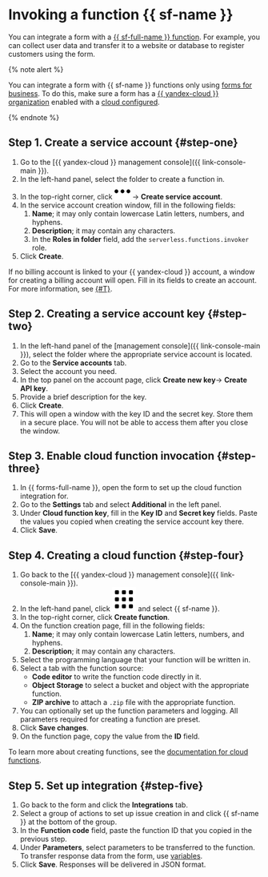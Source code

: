 # Invoking a function {{ sf-name }}

You can integrate a form with a [{{ sf-full-name }} function](../functions/index.yaml). For example, you can collect user data and transfer it to a website or database to register customers using the form.

{% note alert %}

You can integrate a form with {{ sf-name }} functions only using [forms for business](forms-for-org.md). To do this, make sure a form has a [{{ yandex-cloud }} organization](../organization/operations/enable-org.md) enabled with a [cloud configured](../resource-manager/operations/cloud/create.md).

{% endnote %}

## Step 1. Create a service account {#step-one}

1. Go to the [{{ yandex-cloud }} management console]({{ link-console-main }}).
1. In the left-hand panel, select the folder to create a function in.
1. In the top-right corner, click ![](../_assets/forms/svg/settings.svg) → **Create service account**.
1. In the service account creation window, fill in the following fields:
   1. **Name**; it may only contain lowercase Latin letters, numbers, and hyphens.
   1. **Description**; it may contain any characters.
   1. In the **Roles in folder** field, add the `serverless.functions.invoker` role.
1. Click **Create**.

If no billing account is linked to your {{ yandex-cloud }} account, a window for creating a billing account will open. Fill in its fields to create an account. For more information, see [{#T}](../getting-started/individuals/registration.md#new-account).

## Step 2. Creating a service account key {#step-two}

1. In the left-hand panel of the [management console]({{ link-console-main }}), select the folder where the appropriate service account is located.
1. Go to the **Service accounts** tab.
1. Select the account you need.
1. In the top panel on the account page, click **Create new key**→ **Create API key**.
1. Provide a brief description for the key.
1. Click **Create**.
1. This will open a window with the key ID and the secret key. Store them in a secure place. You will not be able to access them after you close the window.

## Step 3. Enable cloud function invocation {#step-three}

1. In {{ forms-full-name }}, open the form to set up the cloud function integration for.
1. Go to the **Settings** tab and select **Additional** in the left panel.
1. Under **Cloud function key**, fill in the **Key ID** and **Secret key** fields. Paste the values you copied when creating the service account key there.
1. Click **Save**.

## Step 4. Creating a cloud function {#step-four}

1. Go back to the [{{ yandex-cloud }} management console]({{ link-console-main }}).
1. In the left-hand panel, click ![](../_assets/organization/icon-services-menu.svg) and select {{ sf-name }}.
1. In the top-right corner, click **Create function**.
1. On the function creation page, fill in the following fields:
   1. **Name**; it may only contain lowercase Latin letters, numbers, and hyphens.
   1. **Description**; it may contain any characters.
1. Select the programming language that your function will be written in.
1. Select a tab with the function source:
   * **Code editor** to write the function code directly in it.
   * **Object Storage** to select a bucket and object with the appropriate function.
   * **ZIP archive** to attach a `.zip` file with the appropriate function.
1. You can optionally set up the function parameters and logging. All parameters required for creating a function are preset.
1. Click **Save changes**.
1. On the function page, copy the value from the **ID** field.

To learn more about creating functions, see the [documentation for cloud functions](../functions/quickstart/create-function/index.md).

## Step 5. Set up integration {#step-five}

1. Go back to the form and click the **Integrations** tab.
1. Select a group of actions to set up issue creation in and click {{ sf-name }} at the bottom of the group.
1. In the **Function code** field, paste the function ID that you copied in the previous step.
1. Under **Parameters**, select parameters to be transferred to the function. To transfer response data from the form, use [variables](vars.md).
1. Click **Save**. Responses will be delivered in JSON format.